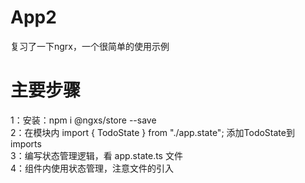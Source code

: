 # App2
复习了一下ngrx，一个很简单的使用示例

# 主要步骤
1：安装：npm i @ngxs/store --save
<br>
2：在模块内 import { TodoState } from "./app.state"; 添加TodoState到imports 
<br>
3：编写状态管理逻辑，看 app.state.ts 文件
<br>
4：组件内使用状态管理，注意文件的引入
